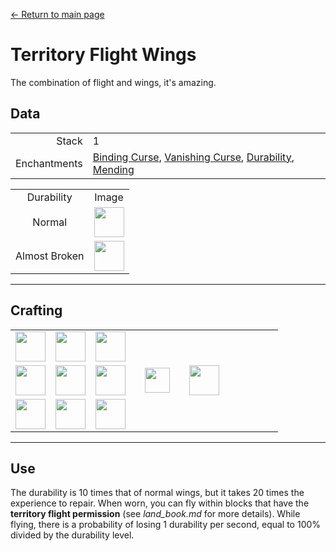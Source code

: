 [← Return to main page](../)
# Territory Flight Wings
The combination of flight and wings, it's amazing.

## Data
<table>
    <tr><td align="end">Stack</td><td>1</td></tr>
    <tr><td align="end">Enchantments</td><td><a href="https://minecraft.fandom.com/wiki/Binding_Curse">Binding Curse</a>, <a href="https://minecraft.fandom.com/wiki/Curse_of_Vanishing">Vanishing Curse</a>, <a href="https://minecraft.fandom.com/wiki/Durability">Durability</a>, <a href="https://minecraft.fandom.com/wiki/Mending">Mending</a></td></tr>
</table>
<table>
    <tr><td align="center">Durability</td><td align="center">Image</td></tr>
    <tr><td align="center">Normal</td><td><img src="https://i.imgur.com/sMykckD.png" height="48"/></td></tr>
    <tr><td align="center">Almost Broken</td><td><img src="https://i.imgur.com/eKWcQ5V.png" height="48"/></td></tr>
</table>

---

## Crafting
<table>
    <tr><td><img src="https://i.imgur.com/wl43BjZ.png" width="48"/></td><td><img src="https://i.imgur.com/IWZz8YM.png" width="48"/></td><td><img src="https://i.imgur.com/wl43BjZ.png" width="48"/></td><td colspan="3"></td></tr>
    <tr><td><img src="https://i.imgur.com/wl43BjZ.png" width="48"/></td><td><img src="https://i.imgur.com/E4LgClR.png" width="48"/></td><td><img src="https://i.imgur.com/wl43BjZ.png" width="48"/></td><td width="70" align="center"><img src="https://i.imgur.com/VE0KqIE.png" width="40"/></td><td><img src="https://i.imgur.com/sMykckD.png" width="48"/></td><td width="70"></td></tr>
    <tr><td><img src="https://i.imgur.com/wl43BjZ.png" width="48"/></td><td><img src="https://i.imgur.com/wl43BjZ.png" width="48"/></td><td><img src="https://i.imgur.com/wl43BjZ.png" width="48"/></td><td colspan="3"></td></tr>
</table>

---

## Use
The durability is 10 times that of normal wings, but it takes 20 times the experience to repair.
When worn, you can fly within blocks that have the <b>territory flight permission</b> (see <i>land_book.md</i> for more details).
While flying, there is a probability of losing 1 durability per second, equal to 100% divided by the durability level.
